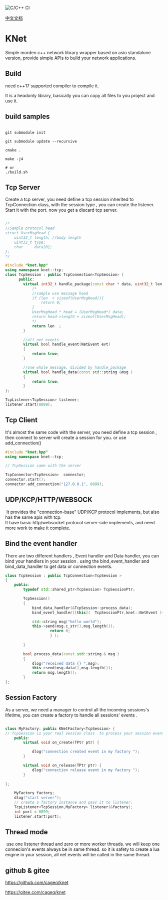 ![C/C++ CI](https://github.com/cageq/knet/workflows/C/C++%20CI/badge.svg)


[中文文档](README_ZH.md)

# KNet 
Simple morden c++ network library wrapper based on asio standalone version, provide simple APIs to build your network applications. 


## Build 
need c++17 supported compiler to compile it. 

It is a headonly library, basically you can copy all files to you project and use it. 


## build samples
```shell

git submodule init 

git submodule update --recursive 

cmake . 

make -j4 

# or 
./build.sh 

```

## Tcp Server 

Create a tcp server, you need define a tcp session inherited to TcpConnection class, with the session type , you can create the listener. 
Start it with the port. now you get a discard tcp server. 

```cpp

/*
//Sample protocol head 
struct UserMsgHead {
    uint32_t length; //body length 
    uint32_t type;
    char     data[0];  
}; 
*/

#include "knet.hpp"
using namespace knet::tcp; 
class TcpSession : public TcpConnection<TcpSession> {
      public:
		virtual int32_t handle_package(const char * data, uint32_t len ){
            /*
			//sample use message head 
            if (len  < sizeof(UserMsgHead)){
                return 0; 
            }
            UserMsgHead * head = (UserMsgHead*) data;  
            return head->length + sizeof(UserMsgHead);   
            */ 
            return len  ; 
        }

        //all net events
        virtual bool handle_event(NetEvent evt) 
        { 
            return true; 
        }

        //one whole message, divided by handle_package  
        virtual bool handle_data(const std::string &msg )
        {
            return true; 
        }
}; 

TcpListener<TcpSession> listener;
listener.start(8899); 

```


## Tcp Client 
It's almost the same code with the server, you need define a tcp session , then connect to server will create a session for you. or use add_connection() 

```cpp 
#include "knet.hpp"
using namespace knet::tcp; 

// TcpSession same with the server 

TcpConnector<TcpSession>  connector;
connector.start(); 
connector.add_connection("127.0.0.1", 8899);

```



## UDP/KCP/HTTP/WEBSOCK

​	It  provides the  "connection-base" UDP/KCP protocol implements, but also has the same apis with tcp.  
​	It have basic http/websocket protocol server-side implements,  and need more work to make it complete.



## Bind the event handler 

There are two different handlers , Event handler and Data handler, you can bind your handlers in your session . 
using the bind_event_handler and bind_data_handler to get data or connection events. 

```cpp 
class TcpSession : public TcpConnection<TcpSession > 
{
	public:
		typedef std::shared_ptr<TcpSession> TcpSessionPtr; 

		TcpSession() 
		{
			bind_data_handler(&TcpSession::process_data); 
			bind_event_handler([this](  TcpSessionPtr,knet::NetEvent ){

			std::string msg("hello world"); 
			this->send(msg.c_str(),msg.length()); 
					return 0; 
					} ); 
	
		}

		bool process_data(const std::string & msg )
		{
			dlog("received data {} ",msg); 
			this->send(msg.data(),msg.length());   
			return msg.length(); 
		}
}; 

```


## Session Factory 
As a server, we need a manager to control all the incoming sessions's lifetime, you can create a factory to handle all sessions' events . 

```cpp 

class MyFactory: public KNetFactory<TcpSession> { 
// TcpSession is your real session class  to process your session events and data 
	public:
		virtual void on_create(TPtr ptr) {

			dlog("connection created event in my factory "); 
		}

		virtual void on_release(TPtr ptr) { 
			dlog("connection release event in my factory "); 
		} 
		 
}; 

	MyFactory factory; 
	dlog("start server");
  	// create a factory instance and pass it to listener.
	TcpListener<TcpSession,MyFactory> listener(&factory);
	int port = 8899;
	listener.start(port); 

```



## Thread mode 

​	use one listener thread and zero or more worker threads.  we will keep one connecion's events always be in same thread. so it is safety to create a lua engine in your session, all net events will be called in the same thread.  

  

## github & gitee   

https://github.com/cageq/knet 

https://gitee.com/cageq/knet  


 